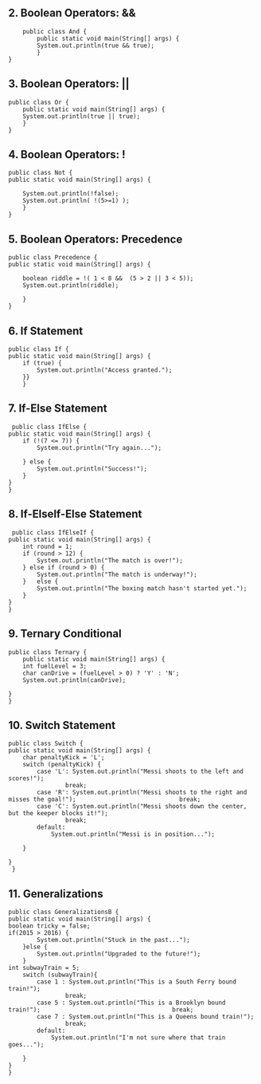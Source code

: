 
## 2. Boolean Operators: &&

    	public class And {
    		public static void main(String[] args) {
        	System.out.println(true && true);
    		}
	}
    
## 3. Boolean Operators: ||
	
	public class Or {
	   	public static void main(String[] args) {
		System.out.println(true || true);
		}
	}
    
   
## 4.  Boolean Operators: ! 

    public class Not {
	public static void main(String[] args) {

		System.out.println(!false);
		System.out.println( !(5>=1) );	
		}
	}
    
## 5. Boolean Operators: Precedence
  
    public class Precedence {
	public static void main(String[] args) {

		boolean riddle = !( 1 < 8 &&  (5 > 2 || 3 < 5));
		System.out.println(riddle);

		}
	}
    
## 6. If Statement

    public class If {
	public static void main(String[] args) {
		if (true) {
			System.out.println("Access granted.");
		}}
		}
    
## 7. If-Else Statement
 
     public class IfElse {
	public static void main(String[] args) {
		if (!(7 <= 7)) {
			System.out.println("Try again...");

		} else {
			System.out.println("Success!");
		}
	}
	}
    
## 8. If-ElseIf-Else Statement   

     public class IfElseIf {
	public static void main(String[] args) {
		int round = 1;
		if (round > 12) {
			System.out.println("The match is over!");
		} else if (round > 0) {
			System.out.println("The match is underway!");
		}	else {
			System.out.println("The boxing match hasn't started yet.");
		}	
	}
	}
    
## 9. Ternary Conditional
	
	public class Ternary {
		public static void main(String[] args) {
		int fuelLevel = 3;
		char canDrive = (fuelLevel > 0) ? 'Y' : 'N';
		System.out.println(canDrive);

	}
	}
    
## 10. Switch Statement

    public class Switch {
	public static void main(String[] args) {
		char penaltyKick = 'L';
		switch (penaltyKick) {
			case 'L': System.out.println("Messi shoots to the left and scores!");
					break;
			case 'R': System.out.println("Messi shoots to the right and misses the goal!");								break;
			case 'C': System.out.println("Messi shoots down the center, but the keeper blocks it!");
					break;
			default:
				System.out.println("Messi is in position...");

		}

	}
  	 }
    
## 11. Generalizations

    public class GeneralizationsB {
	public static void main(String[] args) {
	boolean tricky = false;
	if(2015 > 2016) {
			System.out.println("Stuck in the past...");
		}else {
			System.out.println("Upgraded to the future!");
		}
	int subwayTrain = 5;
		switch (subwayTrain){
			case 1 : System.out.println("This is a South Ferry bound train!");
					break;
			case 5 : System.out.println("This is a Brooklyn bound train!");										break;
			case 7 : System.out.println("This is a Queens bound train!");
					break;
			default:
				System.out.println("I'm not sure where that train goes...");

		}
	}
	}
   
